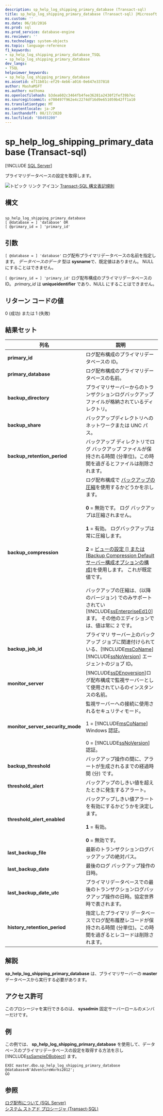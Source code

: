 ```yaml
---
description: sp_help_log_shipping_primary_database (Transact-sql)
title: sp_help_log_shipping_primary_database (Transact-sql) |Microsoft Docs
ms.custom: ''
ms.date: 06/10/2016
ms.prod: sql
ms.prod_service: database-engine
ms.reviewer: ''
ms.technology: system-objects
ms.topic: language-reference
f1_keywords:
- sp_help_log_shipping_primary_database_TSQL
- sp_help_log_shipping_primary_database
dev_langs:
- TSQL
helpviewer_keywords:
- sp_help_log_shipping_primary_database
ms.assetid: e711b01c-ef29-4eb6-a016-0e647e337818
author: MashaMSFT
ms.author: mathoma
ms.openlocfilehash: b3dea602c3464fb4fee36281a2430f2fef39b7ec
ms.sourcegitcommit: e700497f962e4c2274df16d9e651059b42ff1a10
ms.translationtype: MT
ms.contentlocale: ja-JP
ms.lasthandoff: 08/17/2020
ms.locfileid: "88493200"
---
```

# <a name="sp_help_log_shipping_primary_database-transact-sql"></a>sp_help_log_shipping_primary_database (Transact-sql)
[!INCLUDE [SQL Server](../../includes/applies-to-version/sqlserver.md)]

  プライマリデータベースの設定を取得します。  
  
 ![トピック リンク アイコン](../../database-engine/configure-windows/media/topic-link.gif "トピック リンク アイコン") [Transact-SQL 構文表記規則](../../t-sql/language-elements/transact-sql-syntax-conventions-transact-sql.md)  
  
## <a name="syntax"></a>構文  
  
```  
  
sp_help_log_shipping_primary_database  
[ @database = ] 'database' OR  
[ @primary_id = ] 'primary_id'  
```  
  
## <a name="arguments"></a>引数  
`[ @database = ] 'database'` ログ配布プライマリデータベースの名前を指定します。 *データベースのデータ* 型は **sysname**で、既定値はありません。 NULL にすることはできません。  
  
`[ @primary_id = ] 'primary_id'` ログ配布構成のプライマリデータベースの ID。 *primary_id* は **uniqueidentifier** であり、NULL にすることはできません。  
  
## <a name="return-code-values"></a>リターン コードの値  
 0 (成功) または 1 (失敗)  
  
## <a name="result-sets"></a>結果セット  
  
|列名|説明|  
|-----------------|-----------------|  
|**primary_id**|ログ配布構成のプライマリデータベースの ID。|  
|**primary_database**|ログ配布構成のプライマリデータベースの名前。|  
|**backup_directory**|プライマリサーバーからのトランザクションログバックアップファイルが格納されているディレクトリ。|  
|**backup_share**|バックアップディレクトリへのネットワークまたは UNC パス。|  
|**backup_retention_period**|バックアップ ディレクトリでログ バックアップ ファイルが保持される時間 (分単位)。この時間を過ぎるとファイルは削除されます。|  
|**backup_compression**|ログ配布構成で [バックアップの圧縮](../../relational-databases/backup-restore/backup-compression-sql-server.md)を使用するかどうかを示します。<br /><br /> **0** = 無効です。 ログ バックアップは圧縮されません。<br /><br /> **1** = 有効。 ログバックアップは常に圧縮します。<br /><br /> **2** = [ビューの設定 [] または [Backup Compression Default サーバー構成オプションの構成]](../../database-engine/configure-windows/view-or-configure-the-backup-compression-default-server-configuration-option.md)を使用します。 これが既定値です。<br /><br /> バックアップの圧縮は、(以降のバージョン) でのみサポートされてい [!INCLUDE[ssEnterpriseEd10](../../includes/ssenterpriseed10-md.md)] ます。 その他のエディションでは、値は常に 2 です。|  
|**backup_job_id**|プライマリ サーバー上のバックアップ ジョブに関連付けられている、[!INCLUDE[msCoName](../../includes/msconame-md.md)] [!INCLUDE[ssNoVersion](../../includes/ssnoversion-md.md)] エージェントのジョブ ID。|  
|**monitor_server**|[!INCLUDE[ssDEnoversion](../../includes/ssdenoversion-md.md)]ログ配布構成で監視サーバーとして使用されているのインスタンスの名前。|  
|**monitor_server_security_mode**|監視サーバーへの接続に使用されるセキュリティモード。<br /><br /> 1 = [!INCLUDE[msCoName](../../includes/msconame-md.md)] Windows 認証。<br /><br /> 0 = [!INCLUDE[ssNoVersion](../../includes/ssnoversion-md.md)] 認証。|  
|**backup_threshold**|バックアップ操作の間に、アラートが生成されるまでの経過時間 (分) です。|  
|**threshold_alert**|バックアップのしきい値を超えたときに発生するアラート。|  
|**threshold_alert_enabled**|バックアップしきい値アラートを有効にするかどうかを決定します。<br /><br /> **1** = 有効。<br /><br /> **0** = 無効です。|  
|**last_backup_file**|最新のトランザクションログバックアップの絶対パス。|  
|**last_backup_date**|最後のログ バックアップ操作の日時。|  
|**last_backup_date_utc**|プライマリデータベースでの最後のトランザクションログバックアップ操作の日時。協定世界時で表されます。|  
|**history_retention_period**|指定したプライマリ データベースでログ配布履歴レコードが保持される時間 (分単位)。この時間を過ぎるとレコードは削除されます。|  
  
## <a name="remarks"></a>解説  
 **sp_help_log_shipping_primary_database** は、プライマリサーバーの **master** データベースから実行する必要があります。  
  
## <a name="permissions"></a>アクセス許可  
 このプロシージャを実行できるのは、 **sysadmin** 固定サーバーロールのメンバーだけです。  
  
## <a name="examples"></a>例  
 この例では、 **sp_help_log_shipping_primary_database** を使用して、データベースのプライマリデータベースの設定を取得する方法を示し [!INCLUDE[ssSampleDBobject](../../includes/sssampledbobject-md.md)] ます。  
  
```  
EXEC master.dbo.sp_help_log_shipping_primary_database @database=N'AdventureWorks2012';  
GO  
```  
  
## <a name="see-also"></a>参照  
 [ログ配布について &#40;SQL Server&#41;](../../database-engine/log-shipping/about-log-shipping-sql-server.md)   
 [システム ストアド プロシージャ &#40;Transact-SQL&#41;](../../relational-databases/system-stored-procedures/system-stored-procedures-transact-sql.md)  
  
  
